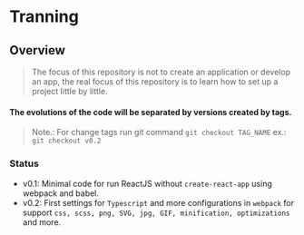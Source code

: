 
# Tranning

## Overview
> The focus of this repository is not to create an application or develop an app, the real focus of this repository is to learn how to set up a project little by little.

#### The evolutions of the code will be separated by versions created by tags.

> Note.: For change tags run git command `git checkout TAG_NAME` ex.: `git checkout v0.2`

### Status
 - v0.1: Minimal code for run ReactJS without `create-react-app` using webpack and babel.
 - v0.2: First settings for `Typescript` and more configurations in `webpack` for support `css, scss, png, SVG, jpg, GIF, minification, optimizations` and more.